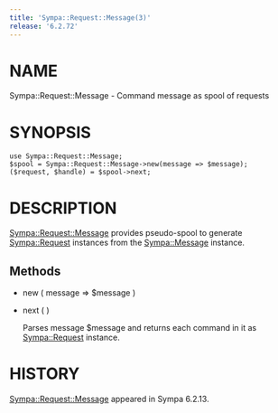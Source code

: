 ```yaml
---
title: 'Sympa::Request::Message(3)'
release: '6.2.72'
---
```


# NAME

Sympa::Request::Message - Command message as spool of requests

# SYNOPSIS

    use Sympa::Request::Message;
    $spool = Sympa::Request::Message->new(message => $message);
    ($request, $handle) = $spool->next;

# DESCRIPTION

[Sympa::Request::Message](./Sympa-Request-Message.3.md) provides pseudo-spool to generate [Sympa::Request](./Sympa-Request.3.md)
instances from the [Sympa::Message](./Sympa-Message.3.md) instance.

## Methods

- new ( message => $message )
- next ( )

    Parses message $message and returns each command in it as [Sympa::Request](./Sympa-Request.3.md)
    instance.

# HISTORY

[Sympa::Request::Message](./Sympa-Request-Message.3.md) appeared in Sympa 6.2.13.
